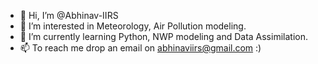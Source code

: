 - 👋 Hi, I’m @Abhinav-IIRS
- 👀 I’m interested in Meteorology, Air Pollution modeling.
- 🌱 I’m currently learning Python, NWP modeling and Data  Assimilation.
- 📫 To reach me drop an email on abhinaviirs@gmail.com :)

<!---
Abhinav-IIRS/Abhinav-IIRS is a ✨ special ✨ repository because its `README.md` (this file) appears on your GitHub profile.
You can click the Preview link to take a look at your changes.
--->
